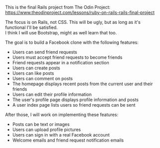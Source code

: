 This is the final Rails project from The Odin Project:  
https://www.theodinproject.com/lessons/ruby-on-rails-rails-final-project

The focus is on Rails, not CSS. This will be ugly, but as long as it's functional I'll be satisfied.  
I think I will use Bootstrap, might as well learn that too.

The goal is to build a Facebook clone with the following features:

* Users can send friend requests
* Users must accept friend requests to become friends
* Friend requests appear in a notification section
* Users can create posts
* Users can like posts
* Users can comment on posts
* The homepage displays recent posts from the current user and their friends
* Users can edit their profile information
* The user's profile page displays profile information and posts
* A user index page lists users so friend requests can be sent

After those, I will work on implementing these features:

* Posts can be text or images
* Users can upload profile pictures
* Users can sign in with a real Facebook account
* Welcome emails and friend request notification emails